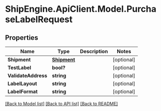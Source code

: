 # ShipEngine.ApiClient.Model.PurchaseLabelRequest
## Properties

Name | Type | Description | Notes
------------ | ------------- | ------------- | -------------
**Shipment** | [**Shipment**](Shipment.md) |  | [optional] 
**TestLabel** | **bool?** |  | [optional] 
**ValidateAddress** | **string** |  | [optional] 
**LabelLayout** | **string** |  | [optional] 
**LabelFormat** | **string** |  | [optional] 

[[Back to Model list]](../README.md#documentation-for-models) [[Back to API list]](../README.md#documentation-for-api-endpoints) [[Back to README]](../README.md)


